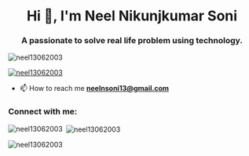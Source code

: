 <h1 align="center">Hi 👋, I'm Neel Nikunjkumar Soni</h1>
<h3 align="center">A passionate to solve real life problem using technology.</h3>

<p align="left"> <img src="https://komarev.com/ghpvc/?username=neel13062003&label=Profile%20views&color=0e75b6&style=flat" alt="neel13062003" /> </p>

<p align="left"> <a href="https://github.com/ryo-ma/github-profile-trophy"><img src="https://github-profile-trophy.vercel.app/?username=neel13062003" alt="neel13062003" /></a> </p>

- 📫 How to reach me **neelnsoni13@gmail.com**

<h3 align="left">Connect with me:</h3>
<p align="left">
</p>

<p><img align="left" src="https://github-readme-stats.vercel.app/api/top-langs?username=neel13062003&show_icons=true&locale=en&layout=compact" alt="neel13062003" /></p>

<p>&nbsp;<img align="center" src="https://github-readme-stats.vercel.app/api?username=neel13062003&show_icons=true&locale=en" alt="neel13062003" /></p>

<p><img align="center" src="https://github-readme-streak-stats.herokuapp.com/?user=neel13062003&" alt="neel13062003" /></p>
